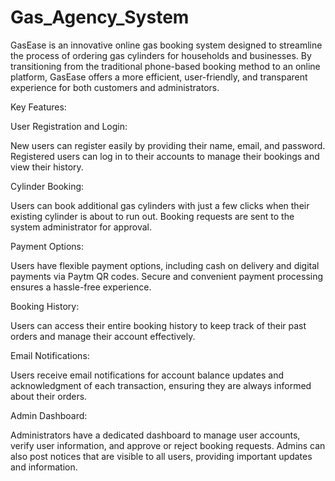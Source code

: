 # Gas_Agency_System
GasEase is an innovative online gas booking system designed to streamline the process of ordering gas cylinders for households and businesses. By transitioning from the traditional phone-based booking method to an online platform, GasEase offers a more efficient, user-friendly, and transparent experience for both customers and administrators.


Key Features:

User Registration and Login:

New users can register easily by providing their name, email, and password.
Registered users can log in to their accounts to manage their bookings and view their history.

Cylinder Booking:

Users can book additional gas cylinders with just a few clicks when their existing cylinder is about to run out.
Booking requests are sent to the system administrator for approval.

Payment Options:

Users have flexible payment options, including cash on delivery and digital payments via Paytm QR codes.
Secure and convenient payment processing ensures a hassle-free experience.

Booking History:

Users can access their entire booking history to keep track of their past orders and manage their account effectively.

Email Notifications:

Users receive email notifications for account balance updates and acknowledgment of each transaction, ensuring they are always informed about their orders.

Admin Dashboard:

Administrators have a dedicated dashboard to manage user accounts, verify user information, and approve or reject booking requests.
Admins can also post notices that are visible to all users, providing important updates and information.
